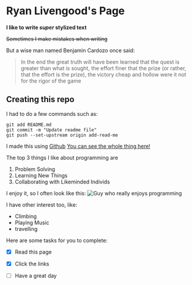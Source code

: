 # Ryan Livengood's Page

**I like to write _super_ stylized text**

~~Sometimes I make mistakes when writing~~

But a wise man named Benjamin Cardozo once said:

>In the end the great truth will have been learned that
>the quest is greater than what is sought, the effort
>finer that the prize (or rather, that the effort is the prize),
>the victory cheap and hollow were it not for the rigor of the game


## Creating this repo

I had to do a few commands such as:
```
git add README.md
git commit -m "Update readme file"
git push --set-upstream origin add-read-me
```
I made this using [Github](https://github.com/)
[You can see the whole thing here!](README.md)

The top 3 things I like about programming are
1. Problem Solving
2. Learning New Things
3. Collaborating with Likeminded Individs

I enjoy it, so I often look like this:
![Guy who really enjoys programming](https://www.google.com/url?sa=i&url=https%3A%2F%2Fstock.adobe.com%2Fimages%2Fhandsome-computer-guy-surprised-young-man-in-suit-sitting-at-computer%2F205800266&psig=AOvVaw2TfraeETbv4PIZ3RSteonZ&ust=1712256184996000&source=images&cd=vfe&opi=89978449&ved=0CBIQjRxqFwoTCKiE9MHZpoUDFQAAAAAdAAAAABAK)

I have other interest too, like:

* Climbing
* Playing Music
* travelling

Here are some tasks for you to complete:

- [x] Read this page
- [x] Click the links
- [ ] Have a great day


